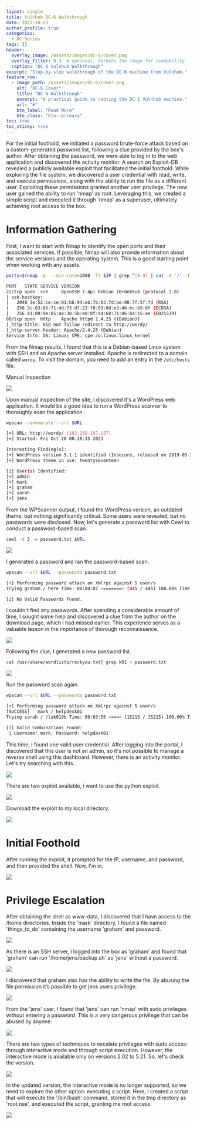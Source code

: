 ```yaml
---
layout: single
title: Vulnhub DC-6 Walkthrough 
date: 2023-10-23
author_profile: true
categories:
  - DC-Series
tags: []
header:
  overlay_image: /assets/images/dc-6/cover.png
  overlay_filter: 0.3  # optional, darkens the image for readability
  caption: "DC-6 Vulnhub Walkthrough"
excerpt: "Step-by-step walkthrough of the DC-6 machine from Vulnhub."
feature_row:
  - image_path: /assets/images/dc-6/cover.png
    alt: "DC-6 Cover"
    title: "DC-6 Walkthrough"
    excerpt: "A practical guide to rooting the DC-1 Vulnhub machine."
    url: "#"
    btn_label: "Read More"
    btn_class: "btn--primary"
toc: true
toc_sticky: true
---
```


For the initial foothold, we initiated a password brute-force attack based on a custom-generated password list, following a clue provided by the box's author. After obtaining the password, we were able to log in to the web application and discovered the activity monitor. A search on Exploit-DB revealed a publicly available exploit that facilitated the initial foothold. While exploring the file system, we discovered a user credential with read, write, and execute permissions, along with the ability to run the file as a different user. Exploiting these permissions granted another user privilege. The new user gained the ability to run 'nmap' as root. Leveraging this, we created a simple script and executed it through 'nmap' as a superuser, ultimately achieving root access to the box.

# Information Gathering
First, I want to start with Nmap to identify the open ports and their associated services. If possible, Nmap will also provide information about the service versions and the operating system. This is a good starting point when working with any assets.

```bash
ports=$(nmap -p- --min-rate=1000 -T4 $IP | grep ^[0-9] | cut -d '/' -f 1 | tr '\n' ',' | sed s/,$//) ; nmap -p$ports -sC -sV -oN nmap/service_scan $IP

PORT   STATE SERVICE VERSION
22/tcp open  ssh     OpenSSH 7.4p1 Debian 10+deb9u6 (protocol 2.0)
| ssh-hostkey: 
|   2048 3e:52:ce:ce:01:b6:94:eb:7b:03:7d:be:08:7f:5f:fd (RSA)
|   256 3c:83:65:71:dd:73:d7:23:f8:83:0d:e3:46:bc:b5:6f (ECDSA)
|_  256 41:89:9e:85:ae:30:5b:e0:8f:a4:68:71:06:b4:15:ee (ED25519)
80/tcp open  http    Apache httpd 2.4.25 ((Debian))
|_http-title: Did not follow redirect to http://wordy/
|_http-server-header: Apache/2.4.25 (Debian)
Service Info: OS: Linux; CPE: cpe:/o:linux:linux_kernel
```

From the Nmap results, I found that this is a Debian-based Linux system with SSH and an Apache server installed. Apache is redirected to a domain called `wordy`. To visit the domain, you need to add an entry in the `/etc/hosts` file. 

Manual Inspection

![](/assets/images/dc-6/1.png)

Upon manual inspection of the site, I discovered it's a WordPress web application. It would be a good idea to run a WordPress scanner to thoroughly scan the application. 

```bash
wpscan --enumerate --url $URL

[+] URL: http://wordy/ [192.168.197.137]
[+] Started: Fri Oct 20 00:28:15 2023

Interesting Finding(s):
[+] WordPress version 5.1.1 identified (Insecure, released on 2019-03-13).
[+] WordPress theme in use: twentyseventeen

[i] User(s) Identified:
[+] admin
[+] mark
[+] graham
[+] sarah
[+] jens
```

From the WPScanner output, I found the WordPress version, an outdated theme, but nothing significantly critical. Some users were revealed, but no passwords were disclosed. Now, let's generate a password list with Cewl to conduct a password-based scan.

```bash
cewl -d 3 -w password.txt $URL
```

![](/assets/images/dc-6/2.png)

I generated a password and ran the password-based scan.

```bash
wpscan --url $URL --passwords password.txt

[+] Performing password attack on Xmlrpc against 5 user/s
Trying graham / here Time: 00:00:07 <=======> (445 / 445) 100.00% Time: 00:00:07

[i] No Valid Passwords Found.
```

I couldn't find any passwords. After spending a considerable amount of time, I sought some help and discovered a clue from the author on the download page, which I had missed earlier. This experience serves as a valuable lesson in the importance of thorough reconnaissance.

![](/assets/images/dc-6/3.png)

Following the clue, I generated a new password list.

```bash
cat /usr/share/wordlists/rockyou.txt| grep k01 > password.txt
```

![](/assets/images/dc-6/4.png)

Run the password scan again.

```bash
wpscan --url $URL --passwords password.txt

[+] Performing password attack on Xmlrpc against 5 user/s
[SUCCESS] - mark / helpdesk01                                                                                                                                               
Trying sarah / !lak019b Time: 00:03:55 <===> (15215 / 15215) 100.00% Time: 00:03:55

[i] Valid Combinations Found:
 | Username: mark, Password: helpdesk01
```

This time, I found one valid user credential. After logging into the portal, I discovered that this user is not an admin, so it's not possible to manage a reverse shell using this dashboard. However, there is an activity monitor. Let's try searching with this.

![](/assets/images/dc-6/5.png)

There are two exploit available, i want to use the python exploit.

![](/assets/images/dc-6/6.png)

Download the exploit to my local directory.

![](/assets/images/dc-6/7.png)


# Initial Foothold

After running the exploit, it prompted for the IP, username, and password, and then provided the shell. Now, I'm in.

![](/assets/images/dc-6/8.png)

# Privilege Escalation

After obtaining the shell as www-data, I discovered that I have access to the /home directories. Inside the 'mark' directory, I found a file named 'things_to_do' containing the username 'graham' and password.

![](/assets/images/dc-6/9.png)

As there is an SSH server, I logged into the box as 'graham' and found that 'graham' can run '/home/jens/backup.sh' as 'jens' without a password.

![](/assets/images/dc-6/10.png)

I discovered that graham also has the ability to write the file. By abusing the file permission it’s possible to get jens users privilege.

![](/assets/images/dc-6/11.png)

From the 'jens' user, I found that 'jens' can run 'nmap' with sudo privileges without entering a password. This is a very dangerous privilege that can be abused by anyone.

![](/assets/images/dc-6/12.png)

There are two types of techniques to escalate privileges with sudo access: through interactive mode and through script execution. However, the interactive mode is available only on versions 2.02 to 5.21. So, let's check the version.

![](/assets/images/dc-6/13.png)

In the updated version, the interactive mode is no longer supported, so we need to explore the other option: executing a script. Here, I created a script that will execute the '/bin/bash' command, stored it in the tmp directory as 'root.nse', and executed the script, granting me root access.

![](/assets/images/dc-6/14.png)